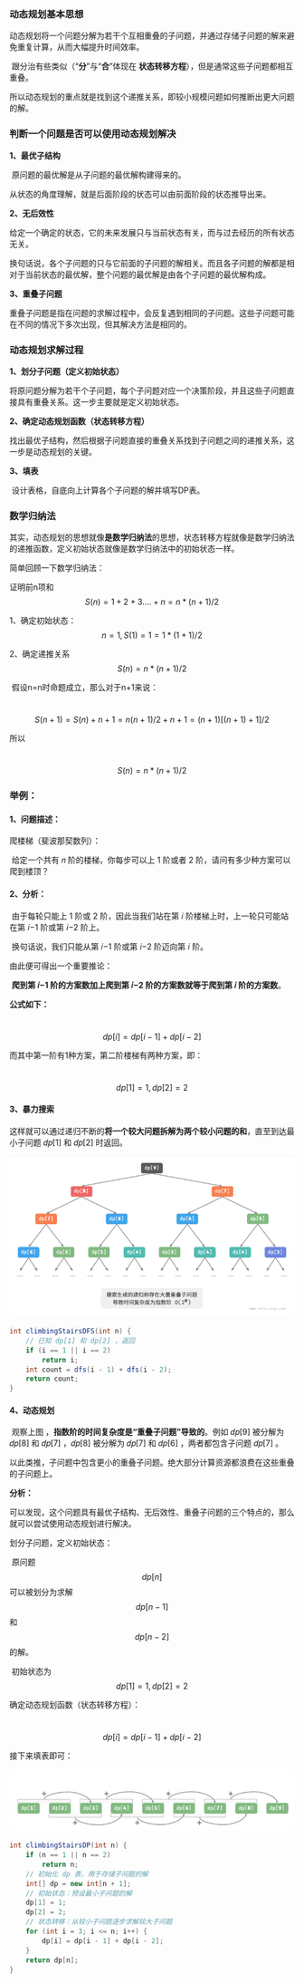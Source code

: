 ### 动态规划基本思想

​	动态规划将一个问题分解为若干个互相重叠的子问题，并通过存储子问题的解来避免重复计算，从而大幅提升时间效率。

​	跟分治有些类似（“**分**”与“**合**”体现在 **状态转移方程**），但是通常这些子问题都相互重叠。

​	所以动态规划的重点就是找到这个递推关系，即较小规模问题如何推断出更大问题的解。

### 判断一个问题是否可以使用动态规划解决

**1、最优子结构**

​	原问题的最优解是从子问题的最优解构建得来的。

​	从状态的角度理解，就是后面阶段的状态可以由前面阶段的状态推导出来。

**2、无后效性**

​	给定一个确定的状态，它的未来发展只与当前状态有关，而与过去经历的所有状态无关。

​	换句话说，各个子问题的只与它前面的子问题的解相关。而且各子问题的解都是相对于当前状态的最优解，整个问题的最优解是由各个子问题的最优解构成。

**3、重叠子问题**

​	重叠子问题是指在问题的求解过程中，会反复遇到相同的子问题。这些子问题可能在不同的情况下多次出现，但其解决方法是相同的。

### 动态规划求解过程

**1、划分子问题（定义初始状态）**

​	将原问题分解为若干个子问题，每个子问题对应一个决策阶段，并且这些子问题直接具有重叠关系。这一步主要就是定义初始状态。

**2、确定动态规划函数（状态转移方程）**

​	找出最优子结构，然后根据子问题直接的重叠关系找到子问题之间的递推关系，这一步是动态规划的关键。

**3、填表**

​	设计表格，自底向上计算各个子问题的解并填写DP表。

### 数学归纳法

​	其实，动态规划的思想就像**是数学归纳法**的思想，状态转移方程就像是数学归纳法的递推函数，定义初始状态就像是数学归纳法中的初始状态一样。

简单回顾一下数学归纳法：

证明前n项和$$S(n) = 1 + 2 + 3  ….  +  n = n*(n + 1) / 2 $$

1、确定初始状态：$$n = 1, S(1)  = 1 = 1*(1+1) /2$$

2、确定递推关系 $$S(n) = n*(n + 1) / 2 $$

​	假设n=n时命题成立，那么对于n+1来说：

​			$$S(n  + 1) =  S(n) + n + 1= n(n + 1)/2 + n + 1= (n + 1)[(n + 1)+1]/ 2$$

所以

​	$$S(n) = n*(n + 1) / 2 $$

### 举例：

#### **1、问题描述：**

爬楼梯（斐波那契数列）：

​	给定一个共有 𝑛 阶的楼梯，你每步可以上 1 阶或者 2 阶，请问有多少种方案可以爬到楼顶？

#### **2、分析：**

​	由于每轮只能上 1 阶或 2 阶，因此当我们站在第 𝑖 阶楼梯上时，上一轮只可能站在第 𝑖−1 阶或第 𝑖−2 阶上。

​	换句话说，我们只能从第 𝑖−1 阶或第 𝑖−2 阶迈向第 𝑖 阶。

由此便可得出一个重要推论：

​	**爬到第 𝑖−1 阶的方案数加上爬到第 𝑖−2 阶的方案数就等于爬到第 𝑖 阶的方案数**。

**公式如下：**

​	$$dp[i]=dp[i-1]+dp[i-2]$$

而其中第一阶有1种方案，第二阶楼梯有两种方案，即：

​	 $$dp[1]=1, dp[2]=2$$

#### **3、暴力搜索**

​	这样就可以通过递归不断的**将一个较大问题拆解为两个较小问题的和**，直至到达最小子问题 𝑑𝑝[1] 和 𝑑𝑝[2] 时返回。

![1717463956538](images/概述/1717463956538.png)

~~~ java
int climbingStairsDFS(int n) {
    // 已知 dp[1] 和 dp[2] ，返回
    if (i == 1 || i == 2)
        return i;
    int count = dfs(i - 1) + dfs(i - 2);
    return count;
}
~~~

#### **4、动态规划**

​	观察上图 ，**指数阶的时间复杂度是“重叠子问题”导致的**。例如 𝑑𝑝[9] 被分解为 𝑑𝑝[8] 和 𝑑𝑝[7] ，𝑑𝑝[8] 被分解为 𝑑𝑝[7] 和 𝑑𝑝[6] ，两者都包含子问题 𝑑𝑝[7] 。

​	以此类推，子问题中包含更小的重叠子问题。绝大部分计算资源都浪费在这些重叠的子问题上。

**分析：**

​	可以发现，这个问题具有最优子结构、无后效性、重叠子问题的三个特点的，那么就可以尝试使用动态规划进行解决。

划分子问题，定义初始状态：

​	原问题$$dp[n]$$可以被划分为求解$$dp[n-1]$$和$$dp[n-2]$$的解。

​	初始状态为 $$dp[1]=1,dp[2]=2$$

确定动态规划函数（状态转移方程）：

​	$$dp[i]=dp[i-1]+dp[i-2]$$

接下来填表即可：

![1717464562849](images/概述/1717464562849.png)

~~~ java
int climbingStairsDP(int n) {
    if (n == 1 || n == 2)
        return n;
    // 初始化 dp 表，用于存储子问题的解
    int[] dp = new int[n + 1];
    // 初始状态：预设最小子问题的解
    dp[1] = 1;
    dp[2] = 2;
    // 状态转移：从较小子问题逐步求解较大子问题
    for (int i = 3; i <= n; i++) {
        dp[i] = dp[i - 1] + dp[i - 2];
    }
    return dp[n];
}
~~~

